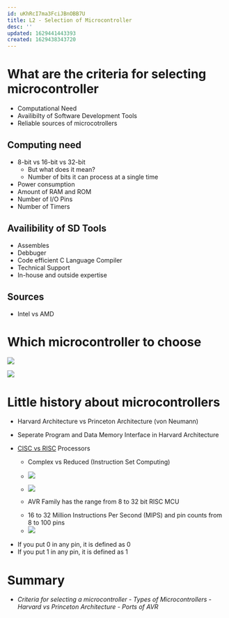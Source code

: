 ```yaml
---
id: uKhRcI7ma3FciJBnOBB7U
title: L2 - Selection of Microcontroller
desc: ''
updated: 1629441443393
created: 1629438343720
---
```


# What are the criteria for selecting microcontroller

- Computational Need
- Availibilty of Software Development Tools
- Reliable sources of microcotrollers

## Computing need

- 8-bit vs 16-bit vs 32-bit
  - But what does it mean?
  - Number of bits it can process at a single time
- Power consumption
- Amount of RAM and ROM
- Number of I/O Pins
- Number of Timers

## Availibility of SD Tools

- Assembles
- Debbuger
- Code efficient C Language Compiler
- Technical Support
- In-house and outside expertise

## Sources

- Intel vs AMD

# Which microcontroller to choose

![](/assets/images/2021-08-20-11-36-50.png)

![](/assets/images/2021-08-20-11-37-36.png)

# Little history about microcontrollers

- Harvard Architecture vs Princeton Architecture (von Neumann)
- Seperate Program and Data Memory Interface in Harvard Architecture
- [CISC vs RISC](https://www.geeksforgeeks.org/computer-organization-risc-and-cisc/) Processors

  - Complex vs Reduced (Instruction Set Computing)
  - ![](/assets/images/2021-08-20-11-48-37.png)

  - ![](/assets/images/2021-08-20-11-53-43.png)
  - AVR Family has the range from 8 to 32 bit RISC MCU

  * 16 to 32 Million Instructions Per Second (MIPS) and pin counts from 8 to 100 pins
  * ![](/assets/images/2021-08-20-11-59-01.png)

* If you put 0 in any pin, it is defined as 0 
* If you put 1 in any pin, it is defined as 1 

# Summary

- _Criteria for selecting a microcontroller - Types of Microcontrollers - Harvard vs Princeton Architecture - Ports of AVR_
